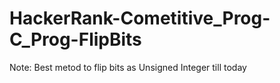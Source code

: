 # HackerRank-Cometitive_Prog-C_Prog-FlipBits
Note: Best metod to flip bits as Unsigned Integer till today
